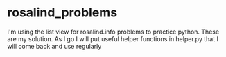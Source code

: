 # rosalind_problems
I'm using the list view for rosalind.info problems to practice python. These are my solution. 
As I go I will put useful helper functions in helper.py that I will come back and use regularly
